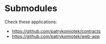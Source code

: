 # Submodules

Check these applications:

* https://github.com/patrykomiotek/contracts
* https://github.com/patrykomiotek/web-app

